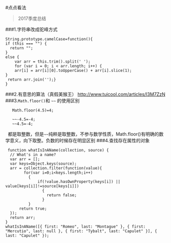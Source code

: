 #点点看法

> 2017季度总结

###1.字符串改成驼峰方式
```
String.prototype.camelCase=function(){
if (this === "") {
  return "";
}
else {
    var arr = this.trim().split(' ');
    for (var i = 0; i < arr.length; i++) {
    arr[i] = arr[i][0].toUpperCase() + arr[i].slice(1);
}
 return arr.join('');}
}
```
###2.有意思的算法（真假美猴王）
http://www.tuicool.com/articles/I3M7ZzN
###3.`Math.floor()`和 `~~` 的使用区别
```Math.floor(-4.5)=5;
   Math.floor(4.5)=4;
   
   ~~-4.5=-4;
   ~~4.5=-4;
   ```
   都是取整数，但是`~~`纯粹是取整数，不参与数学性质，Math.floor()有明确的数学意义，向下取整。负数的时候存在明显区别
 ###4.查找存在属性的对象
```
 function whatIsInAName(collection, source) {
  // What's in a name?
  var arr = [];
  var keys=Object.keys(source);
  arr = collection.filter(function(value){
        for(var i=0;i<keys.length;i++)
          {
              if(!value.hasOwnProperty(keys[i]) || value[keys[i]]!=source[keys[i]])
                {
                  return false;
                }
          }
      return true;
  });
  return arr;
}
whatIsInAName([{ first: "Romeo", last: "Montague" }, { first: "Mercutio", last: null }, { first: "Tybalt", last: "Capulet" }], { last: "Capulet" });
```

